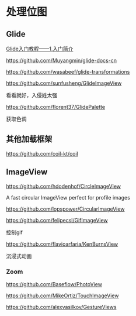 # 处理位图

## Glide

[Glide入门教程——1.入门简介](https://www.jianshu.com/p/7610bdbbad17)

https://github.com/Muyangmin/glide-docs-cn

https://github.com/wasabeef/glide-transformations

https://github.com/sunfusheng/GlideImageView

看看就好，入侵姓太强

https://github.com/florent37/GlidePalette

获取色调



## 其他加载框架

https://github.com/coil-kt/coil

## ImageView

https://github.com/hdodenhof/CircleImageView

A fast circular ImageView perfect for profile images

https://github.com/lopspower/CircularImageView

https://github.com/felipecsl/GifImageView

控制gif

https://github.com/flavioarfaria/KenBurnsView

沉浸式动画

### Zoom

https://github.com/Baseflow/PhotoView

https://github.com/MikeOrtiz/TouchImageView

https://github.com/alexvasilkov/GestureViews
